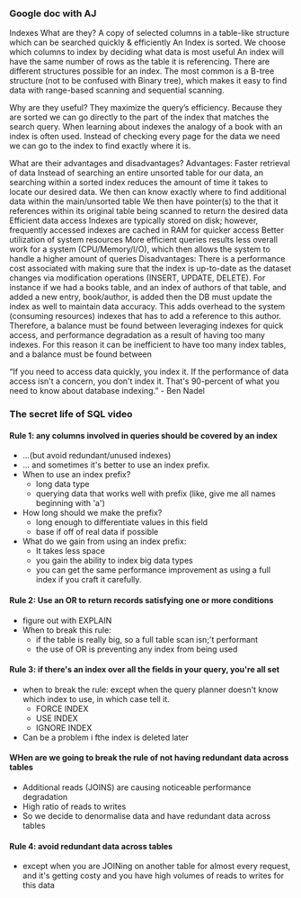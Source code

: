 ### Google doc with AJ

Indexes
What are they?
A copy of selected columns in a table-like structure which can be searched quickly & efficiently
An Index is sorted.
We choose which columns to index by deciding what data is most useful
An index will have the same number of rows as the table it is referencing.
There are different structures possible for an index. The most common is a B-tree structure (not to be confused with Binary tree), which makes it easy to find data with range-based scanning and sequential scanning.

Why are they useful?
They maximize the query’s efficiency. Because they are sorted we can go directly to the part of the index that matches the search query.
When learning about indexes the analogy of a book with an index is often used. Instead of checking every page for the data we need we can go to the index to find exactly where it is.

What are their advantages and disadvantages?
Advantages:
Faster retrieval of data
Instead of searching an entire unsorted table for our data, an searching within a sorted index reduces the amount of time it takes to locate our desired data. We then can know exactly where to find additional data within the main/unsorted table We then have pointer(s) to the  that it references within its original table being scanned to return the desired data
Efficient data access
Indexes are typically stored on disk; however, frequently accessed indexes are cached in RAM for quicker access
Better utilization of system resources
More efficient queries results less overall work for a system (CPU/Memory/I/O), which then allows the system to handle a higher amount of queries
Disadvantages:
There is a performance cost associated with making sure that the index is up-to-date as the dataset changes via modification operations (INSERT, UPDATE, DELETE). For instance if we had a books table, and an index of authors of that table, and added a new entry, book/author, is added  then the DB must update the index as well to maintain data accuracy. This adds overhead to the system (consuming resources) indexes that has to add a reference to this author. Therefore, a balance must be found between leveraging indexes for quick access, and performance degradation as a result of having too many indexes. For this reason it can be inefficient to have too many index tables, and a balance must be found between 



“If you need to access data quickly, you index it. If the performance of data access isn't a concern, you don't index it. That's 90-percent of what you need to know about database indexing.” - Ben Nadel

### The secret life of SQL video

#### Rule 1: any columns involved in queries should be covered by an index

- ...(but avoid redundant/unused indexes)
- ... and sometimes it's better to use an index prefix.
- When to use an index prefix?
  - long data type
  - querying data that works well with prefix (like, give me all names beginning with 'a')
- How long should we make the prefix?
  - long enough to differentiate values in this field
  - base if off of real data if possible
- What do we gain from using an index prefix:
  - It takes less space
  - you gain the ability to index big data types
  - you can get the same performance improvement as using a full index if you craft it carefully.

#### Rule 2: Use an OR to return records satisfying one or more conditions

- figure out with EXPLAIN
- When to break this rule:
  - if the table is really big, so a full table scan isn;'t performant
  - the use of OR is preventing any index from being used

#### Rule 3: if there's an index over all the fields in your query, you're all set

- when to break the rule: except when the query planner doesn't know which index to use, in which case tell it.
  - FORCE INDEX
  - USE INDEX
  - IGNORE INDEX
- Can be a problem i fthe index is deleted later

#### WHen are we going to break the rule of not having redundant data across tables

-  Additional reads (JOINS) are causing noticeable performance degradation
-  High ratio of reads to writes
-  So we decide to denormalise data and have redundant data across tables

#### Rule 4: avoid redundant data across tables
-  except when you are JOINing on another table for almost every request, and it's getting costy and you have high volumes of reads to writes for this data
